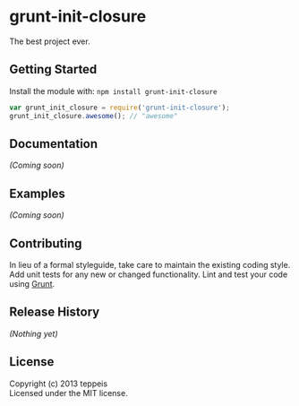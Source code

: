 # grunt-init-closure

The best project ever.

## Getting Started
Install the module with: `npm install grunt-init-closure`

```javascript
var grunt_init_closure = require('grunt-init-closure');
grunt_init_closure.awesome(); // "awesome"
```

## Documentation
_(Coming soon)_

## Examples
_(Coming soon)_

## Contributing
In lieu of a formal styleguide, take care to maintain the existing coding style. Add unit tests for any new or changed functionality. Lint and test your code using [Grunt](http://gruntjs.com/).

## Release History
_(Nothing yet)_

## License
Copyright (c) 2013 teppeis  
Licensed under the MIT license.
